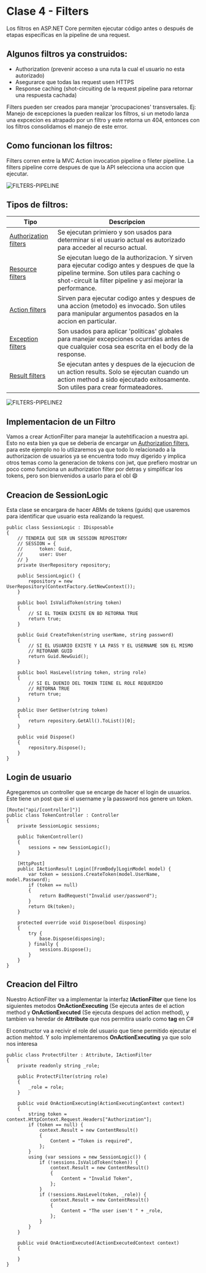 # Clase 4 - Filters

Los filtros en ASP.NET Core permiten ejecutar código antes o después de etapas específicas en la pipeline de una request.

## Algunos filtros ya construidos:

* Authorization (prevenir acceso a una ruta la cual el usuario no esta autorizado)
* Asegurarce que todas las request usen HTTPS
* Response caching (shot-circuiting de la request pipeline para retornar una respuesta cachada)

Filters pueden ser creados para manejar 'procupaciones' transversales. 
Ej: Manejo de excepciones la pueden realizar los filtros, si un metodo lanza una expcecion es atrapado por un filtro y este retorna un 404, entonces con los filtros consolidamos el manejo de este error.

## Como funcionan los filtros:
Filters corren entre la MVC Action invocation pipeline o fileter pipeliine. La filters pipeline corre despues de que la API 
selecciona una accion que ejecutar.

![FILTERS-PIPELINE](https://docs.microsoft.com/en-us/aspnet/core/mvc/controllers/filters/_static/filter-pipeline-1.png?view=aspnetcore-2.1)

## Tipos de filtros:
Tipo | Descripcion
------------ | -------------
[Authorization filters](https://docs.microsoft.com/en-us/aspnet/core/mvc/controllers/filters?view=aspnetcore-2.1#authorization-filters)| Se ejecutan primiero y son usados para determinar si el usuario actual es autorizado para acceder al recurso actual.
[Resource filters](https://docs.microsoft.com/en-us/aspnet/core/mvc/controllers/filters?view=aspnetcore-2.1#resource-filters)| Se ejecutan luego de la authorizacion. Y sirven para ejecutar codigo antes y despues de que la pipeline termine. Son utiles para caching o shot-circuit la filter pipeline y asi mejorar la performance.
[Action filters](https://docs.microsoft.com/en-us/aspnet/core/mvc/controllers/filters?view=aspnetcore-2.1#action-filters)| Sirven para ejecutar codigo antes y despues de una accion (metodo) es invocado. Son utiles para manipular argumentos pasados en la accion en particular.
[Exception filters](https://docs.microsoft.com/en-us/aspnet/core/mvc/controllers/filters?view=aspnetcore-2.1#exception-filters)| Son usados para aplicar 'politicas' globales para manejar excepciones ocurridas antes de que cualquier cosa sea escrita en el body de la response.
[Result filters](https://docs.microsoft.com/en-us/aspnet/core/mvc/controllers/filters?view=aspnetcore-2.1#result-filters)| Se ejecutan antes y despues de la ejecucion de un action results. Solo se ejecutan cuando un action method a sido ejecutado exitosamente. Son utiles para crear formateadores.

![FILTERS-PIPELINE2](https://docs.microsoft.com/en-us/aspnet/core/mvc/controllers/filters/_static/filter-pipeline-2.png?view=aspnetcore-2.1)

## Implementacion de un Filtro
Vamos a crear ActionFilter para manejar la autehtificacion a nuestra api.
Esto no esta bien ya que se deberia de encargar un [Authorization filters](https://docs.microsoft.com/en-us/aspnet/core/security/authorization/index?view=aspnetcore-2.1), para este ejemplo no lo utlizaremos ya que todo lo relacionado a la authorizacion de usuarios ya se encuentra todo muy digerido y implica otros temas como la generacion de tokens con jwt, que prefiero mostrar un poco como funciona un authorization filter por detras y simplificar los tokens, pero son bienvenidos a usarlo para el obl :smile:

## Creacion de SessionLogic
Esta clase se encargara de hacer ABMs de tokens (guids) que usaremos para identificar que usuario esta realizando la request.
```
public class SessionLogic : IDisposable
{
    // TENDRIA QUE SER UN SESSION REPOSITORY
    // SESSION = {
    //      token: Guid,  
    //      user: User
    // }
    private UserRepository repository;

    public SessionLogic() {
        repository = new UserRepository(ContextFactory.GetNewContext());
    }

    public bool IsValidToken(string token)
    {
        // SI EL TOKEN EXISTE EN BD RETORNA TRUE
        return true;
    }

    public Guid CreateToken(string userName, string password)
    {
        // SI EL USUARIO EXISTE Y LA PASS Y EL USERNAME SON EL MISMO
        // RETORANR GUID
        return Guid.NewGuid();
    }

    public bool HasLevel(string token, string role)
    {  
        // SI EL DUENIO DEL TOKEN TIENE EL ROLE REQUERIDO
        // RETORNA TRUE
        return true;
    }

    public User GetUser(string token) 
    {
        return repository.GetAll().ToList()[0];
    }

    public void Dispose()
    {
        repository.Dispose();
    }
}
```

## Login de usuario
Agregaremos un controller que se encarge de hacer el login de usuarios. 
Este tiene un post que si el username y la password nos genere un token.
```
[Route("api/[controller]")]
public class TokenController : Controller
{
    private SessionLogic sessions;

    public TokenController() 
    {
        sessions = new SessionLogic();
    }

    [HttpPost]
    public IActionResult Login([FromBody]LoginModel model) {
        var token = sessions.CreateToken(model.UserName, model.Password);
        if (token == null) 
        {
            return BadRequest("Invalid user/password");
        }
        return Ok(token);
    }

    protected override void Dispose(bool disposing) 
    {
        try {
            base.Dispose(disposing);
        } finally {
            sessions.Dispose();
        }
    }
}
```

## Creacion del Filtro
Nuestro ActionFilter va a implementar la interfaz **IActionFilter** que tiene los siguientes metodos **OnActionExecuting** (Se ejecuta antes de el action method y **OnActionExecuted** (Se ejecuta despues del action method), y tambien va heredar de **Attribute** que nos permitira usarlo como **tag** en C#

El constructor va a recivir el role del usuario que tiene permitido ejecutar el action mehtod.
Y solo implementaremos **OnActionExecuting** ya que solo nos interesa

```
public class ProtectFilter : Attribute, IActionFilter
{
    private readonly string _role;

    public ProtectFilter(string role) 
    {
        _role = role;
    }

    public void OnActionExecuting(ActionExecutingContext context)
    {
        string token = context.HttpContext.Request.Headers["Authorization"];
        if (token == null) {
            context.Result = new ContentResult()
            {
                Content = "Token is required",
            };
        }
        using (var sessions = new SessionLogic()) {
            if (!sessions.IsValidToken(token)) {
                context.Result = new ContentResult()
                {
                    Content = "Invalid Token",
                };
            }
            if (!sessions.HasLevel(token, _role)) {
                context.Result = new ContentResult()
                {
                    Content = "The user isen't " + _role,
                };   
            }
        }
    }

    public void OnActionExecuted(ActionExecutedContext context)
    {
        
    }
}
```
